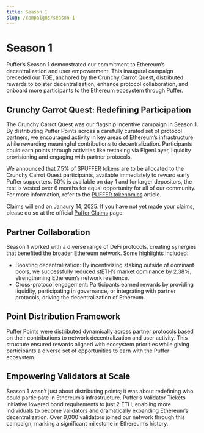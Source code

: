 ```yaml
---
title: Season 1
slug: /campaigns/season-1
---
```


# Season 1

Puffer’s Season 1 demonstrated our commitment to Ethereum’s decentralization and user empowerment. This inaugural campaign preceded our TGE, anchored by the Crunchy Carrot Quest, distributed rewards to bolster decentralization, enhance protocol collaboration, and onboard more participants to the Ethereum ecosystem through Puffer.

## Crunchy Carrot Quest: Redefining Participation

The Crunchy Carrot Quest was our flagship incentive campaign in Season 1. By distributing Puffer Points across a carefully curated set of protocol partners, we encouraged activity in key areas of Ethereum’s infrastructure while rewarding meaningful contributions to decentralization. Participants could earn points through activities like restaking via EigenLayer, liquidity provisioning and engaging with partner protocols.

We announced that 7.5% of $PUFFER tokens are to be allocated to the Crunchy Carrot Quest participants, available immediately to reward early Puffer supporters. 50% is available on day 1 and for larger depositors, the rest is vested over 6 months for equal opportunity for all of our community. For more information, refer to the [PUFFER tokenomics](governance-token.md) article.

Claims will end on Janaury 14, 2025. If you have not yet made your claims, please do so at the official [Puffer Claims](https://claims.puffer.fi/) page.

## Partner Collaboration

Season 1 worked with a diverse range of DeFi protocols, creating synergies that benefited the broader Ethereum network. Some highlights included:

- Boosting decentralization: By incentivizing staking outside of dominant pools, we successfully reduced stETH’s market dominance by 2.38%, strengthening Ethereum’s network resilience.
- Cross-protocol engagement: Participants earned rewards by providing liquidity, participating in governance, or integrating with partner protocols, driving the decentralization of Ethereum.

## Point Distribution Framework

Puffer Points were distributed dynamically across partner protocols based on their contributions to network decentralization and user activity. This structure ensured rewards aligned with ecosystem priorities while giving participants a diverse set of opportunities to earn with the Puffer ecosystem.

## Empowering Validators at Scale

Season 1 wasn’t just about distributing points; it was about redefining who could participate in Ethereum’s infrastructure. Puffer’s Validator Tickets initiative lowered bond requirements to just 2 ETH, enabling more individuals to become validators and dramatically expanding Ethereum’s decentralization. Over 9,000 validators joined our network through this campaign, marking a significant milestone in Ethereum’s history.
